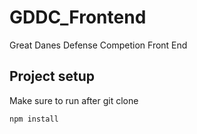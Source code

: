 # GDDC_Frontend
Great Danes Defense Competion Front End
## Project setup
Make sure to run after git clone
```
npm install
```
